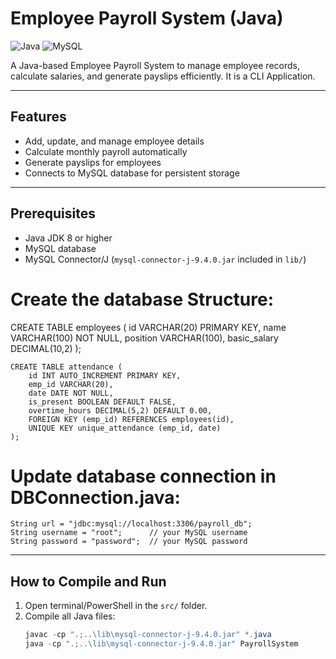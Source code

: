 # Employee Payroll System (Java)

![Java](https://img.shields.io/badge/Language-Java-red)
![MySQL](https://img.shields.io/badge/Database-MySQL-blue)

A Java-based Employee Payroll System to manage employee records, calculate salaries, and generate payslips efficiently.
It is a CLI Application.

---

## Features
- Add, update, and manage employee details
- Calculate monthly payroll automatically
- Generate payslips for employees
- Connects to MySQL database for persistent storage

---

## Prerequisites
- Java JDK 8 or higher
- MySQL database
- MySQL Connector/J (`mysql-connector-j-9.4.0.jar` included in `lib/`)

# Create the database Structure:

CREATE TABLE employees (
        id VARCHAR(20) PRIMARY KEY,
        name VARCHAR(100) NOT NULL,
        position VARCHAR(100),
        basic_salary DECIMAL(10,2)
    );

    CREATE TABLE attendance (
        id INT AUTO_INCREMENT PRIMARY KEY,
        emp_id VARCHAR(20),
        date DATE NOT NULL,
        is_present BOOLEAN DEFAULT FALSE,
        overtime_hours DECIMAL(5,2) DEFAULT 0.00,
        FOREIGN KEY (emp_id) REFERENCES employees(id),
        UNIQUE KEY unique_attendance (emp_id, date)
    );
    
# Update database connection in DBConnection.java:

    String url = "jdbc:mysql://localhost:3306/payroll_db";
    String username = "root";      // your MySQL username
    String password = "password";  // your MySQL password

    
---

## How to Compile and Run
1. Open terminal/PowerShell in the `src/` folder.
2. Compile all Java files:
   ```powershell
   javac -cp ".;..\lib\mysql-connector-j-9.4.0.jar" *.java
   java -cp ".;..\lib\mysql-connector-j-9.4.0.jar" PayrollSystem
